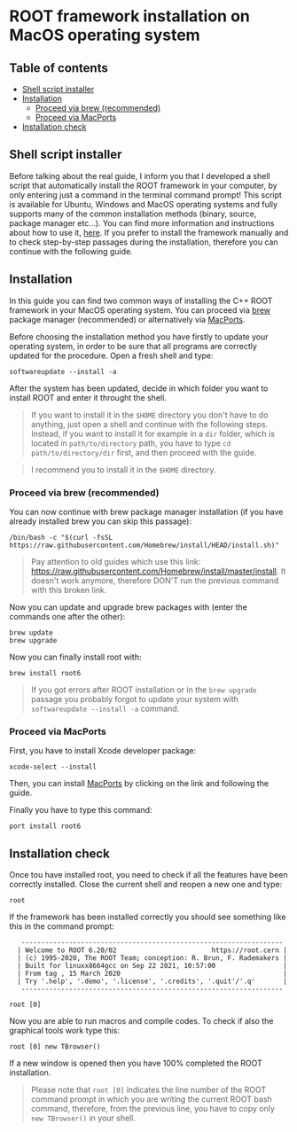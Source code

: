 # ROOT framework installation on MacOS operating system

## Table of contents
- [Shell script installer](#shell-script-installer)
- [Installation](#installation)
  * [Proceed via brew (recommended)](#proceed-via-brew-recommended)
  * [Proceed via MacPorts](#proceed-via-macports)
- [Installation check](#installation-check)

## Shell script installer

Before talking about the real guide, I inform you that I developed a shell script that automatically install the ROOT framework in your computer, by only entering just a command in the terminal command prompt! This script is available for Ubuntu, Windows and MacOS operating systems and fully supports many of the common installation methods (binary, source, package manager etc...). You can find more information and instructions about how to use it, [here](https://github.com/JustWhit3/root-framework-installer). If you prefer to install the framework manually and to check step-by-step passages during the installation, therefore you can continue with the following guide.

## Installation

In this guide you can find two common ways of installing the C++ ROOT framework in your MacOS operating system. You can proceed via [brew](https://brew.sh/index_it) package manager (recommended) or alternatively via [MacPorts](https://www.macports.org/).

Before choosing the installation method you have firstly to update your operating system, in order to be sure that all programs are correctly updated for the procedure. Open a fresh shell and type:
```shell
softwareupdate --install -a
```
After the system has been updated, decide in which folder you want to install ROOT and enter it throught the shell.

> If you want to install it in the `$HOME` directory you don't have to do anything, just open a shell and continue with the following steps. Instead, if you want to install it for example in a `dir` folder, which is located in `path/to/directory` path, you have to type `cd path/to/directory/dir` first, and then proceed with the guide.

> I recommend you to install it in the `$HOME` directory.

### Proceed via brew (recommended)

You can now continue with brew package manager installation (if you have already installed brew you can skip this passage):
```shell
/bin/bash -c "$(curl -fsSL https://raw.githubusercontent.com/Homebrew/install/HEAD/install.sh)"
```
> Pay attention to old guides which use this link: https://raw.githubusercontent.com/Homebrew/install/master/install. It doesn't work anymore, therefore DON'T run the previous command with this broken link.

Now you can update and upgrade brew packages with (enter the commands one after the other):
```shell
brew update
brew upgrade
```
Now you can finally install root with:
```shell
brew install root6
```
> If you got errors after ROOT installation or in the `brew upgrade` passage you probably forgot to update your system with `softwareupdate --install -a` command.

### Proceed via MacPorts

First, you have to install Xcode developer package:
```shell
xcode-select --install
```
Then, you can install [MacPorts](https://www.macports.org/) by clicking on the link and following the guide. 

Finally you have to type this command:
```shell
port install root6
```

## Installation check

Once tou have installed root, you need to check if all the features have been correctly installed. Close the current shell and reopen a new one and type:
```shell
root
```
If the framework has been installed correctly you should see something like this in the command prompt:
```shell
   ------------------------------------------------------------------
  | Welcome to ROOT 6.20/02                        https://root.cern |
  | (c) 1995-2020, The ROOT Team; conception: R. Brun, F. Rademakers |
  | Built for linuxx8664gcc on Sep 22 2021, 10:57:00                 |
  | From tag , 15 March 2020                                         |
  | Try '.help', '.demo', '.license', '.credits', '.quit'/'.q'       |
   ------------------------------------------------------------------

root [0] 
```
Now you are able to run macros and compile codes. To check if also the graphical tools work type this:
```shell
root [0] new TBrowser()
```
If a new window is opened then you have 100% completed the ROOT installation.
> Please note that `root [0]` indicates the line number of the ROOT command prompt in which you are writing the current ROOT bash command, therefore, from the previous line, you have to copy only `new TBrowser()` in your shell.
